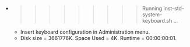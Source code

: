 * >>>>>>>>> Running inst-std-system-keyboard.sh ...
  * Insert keyboard configuration in Administration menu.
  * Disk size = 3661776K. Space Used = 4K. Runtime = 00:00:00:01.
